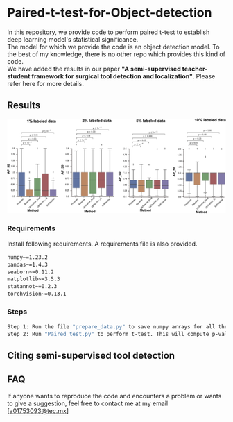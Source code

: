 # Paired-t-test-for-Object-detection
In this repository, we provide code to perform paired t-test to establish deep learning model's statistical significance. <br />
The model for which we provide the code is an object detection model. To the best of my knowledge, there is no other repo which provides this kind of code.<br /> 
We have added the results in our paper **"A semi-supervised teacher-student framework for surgical tool detection and localization"**. Please refer here for more details. <br /> 

## Results
![results](Mansoor_CAI22.png)

### Requirements 

Install following requirements. A requirements file is also provided. 
 ```sh
numpy~=1.23.2
pandas~=1.4.3
seaborn~=0.11.2
matplotlib~=3.5.3
statannot~=0.2.3
torchvision~=0.13.1
   ```
   
### Steps
 ```sh
Step 1: Run the file "prepare_data.py" to save numpy arrays for all the models. 
Step 2: Run "Paired_test.py" to perform t-test. This will compute p-values and save box-plot. 
   ```
## Citing semi-supervised tool detection


## FAQ
If anyone wants to reproduce the code and encounters a problem or wants to give a suggestion, feel free to contact me at my email [a01753093@tec.mx]
